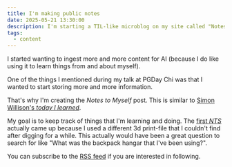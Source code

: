 ```yaml
---
title: I'm making public notes
date: 2025-05-21 13:30:00
description: I'm starting a TIL-like microblog on my site called "Notes to self"
tags:
  - content
---
```


I started wanting to ingest more and more content for AI (because I do like using it to learn things from and about myself).

One of the things I mentioned during my talk at PGDay Chi was that I wanted to start storing more and more information.

That's why I'm creating the _Notes to Myself_ post. This is similar to [Simon Willison's _today I learned_](https://til.simonwillison.net/).

My goal is to keep track of things that I'm learning and doing. The [first _NTS_](/notes/21-may-2025-print-list.html) actually came up because I used a different 3d print-file that I couldn't find after digging for a while. This actually would have been a great question to search for like "What was the backpack hangar that I've been using?".

You can subscribe to the [RSS feed](/notes-to-self.rss) if you are interested in following.
